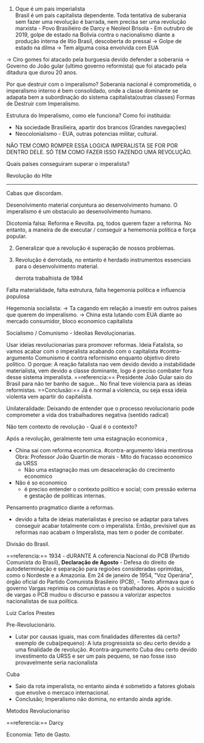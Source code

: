 1. Oque é um pais imperialista  
Brasil é um pais capitalista dependente. Toda tentativa de suberania sem fazer uma revolução é barrada, nem precisa ser uma revolução marxista - Povo Brasilieiro de Darcy e Neoleol Brisola  - Em outrubro de 2019, golpe de estado na Bolivia contra o nacionalismo diante a produção interna de lítio 
Brasil, descoberta do pressal -> Golpe de estado na dilma -> Tem alguma coisa envolvida com EUA

-> Ciro gomes foi atacado pela burguesia devido defender a soberania 
-> Governo do João gular (ultimo governo reformista) que foi atacado pela ditadura que durou 20 anos.

Por que destruir com o imperalismo? 
	Soberania nacional é comprometida, o imperalismo interno é bem consolidado, onde a classe dominante se adapata bem a subordinação do sistema capitalista(outras classes)
Formas de Destruir com Imperalismo. 

Estrutura do Imperalismo, como ele funciona?
Como foi instituida: 
- Na sociedade Brasilieira, apartir dos brancos (Grandes navegações)
- Neocolonialismo - EUA, outras potencias 
militar, cultural. 

NÃO TEM COMO ROMPER ESSA LOGICA IMPERALISTA SE FOR POR DENTRO DELE. 
SÓ TEM COMO FAZER ISSO FAZENDO UMA REVOLUÇÃO. 

Quais países conseguiram superar o imperalista? 

Revolução do Hite

---------------------------------------

Cabas que discordam. 

Desenolvimento material conjuntura ao desenvolvimento humano. O imperalismo é um obstaculo ao desenvolvimento humano. 

Dicotomia falsa: Reforma e Revolta. 
pq, todos querem fazer a reforma. No entanto, a maneira de de executar / conseguir a hememonia politica e força popular. 

2. Generalizar que a revolução é superação de nossos problemas. 

3. Revolução é derrotada, no entanto é herdado instrumentos essenciais para o desenvolvimento material. 
	
	derrota trabalhista de 1984

Falta materialidade, falta estrutura, falta hegemonia politica e influencia populosa

Hegemonia socialista: 
-> Ta cagando em relação a investir em outros paises que querem do imperalismo. 
-> China esta lutando com EUA diante ao mercado consumidor, bloco economico capitalista 

Socialismo / Comunismo - Ideolias Revoluçionarias. 

Usar ideias revolucionarias para promover reformas. 
Ideia Fatalista, so vamos acabar com o imperalista acabando com o capitalista
#contra-argumento
	Comunismo é contra reformismo enquanto objetivo direto politico. 
	O porque: A reação fatalista nao vem devido devido a instabilidade materialista, vem devido a classe dominante, logo é preciso combater fora desse sistema imperalista. 
	==referencia:== Presidente João Gular saio do Brasil para não ter banho de sague... No final teve violencia para as ideias reformistas.
	==Conclusão:== Já é normal a violencia, ou seja essa ideia violenta vem apartir do capitalista.
	

Unilateralidade: 
Deixando de entender que o processo revolucionario pode comprometer a vida dos trabalhadores negativa (sentido radical)

Não tem contexto de revolução - Qual é o contexto? 

Após a revolução, geralmente tem uma estagnação economica ,
- China sai com reforma economica. 
#contra-argumento Ideia mentirosa
	 Obra: Professor João Quartin de morais - Mito do fracasso economico da URSS
	- Não uma estagnação mas um desaceleração do crecimento economico
- Não é so economico
	- é preciso  entender o contexto politico e social; com pressão externa e gestação de politicas internas. 

Pensamento pragmatico diante a reformas. 
- devido a falta de ideias materialistas é preciso se adaptar para talves conseguir acabar totalmente com o imperalista. Então, previsivel que as reformas nao acabam o Imperalista, mas tem o poder de combater. 

Divisão do Brasil. 

==referencia:== 1934 - dURANTE A coferencia Nacional do PCB (Partido Comunista do Brasil),
**Declaração de Agosto** 
	- Defesa do direito de autodeterminação e separação para regioões consideradas oprimidas, como o Nordeste e a Amazonia.
Em 24 de janeiro de 1954, "Voz Operária", órgão oficial do Partido Comunista Brasileiro (PCB), 
	- Texto afirmava que o governo Vargas reprimia os comunistas e os trabalhadores. Após o suicidio de vargas o PCB mudou o discurso e passou a valorizar aspectos nacionalistas de sua política. 

Luiz Carlos Prestes

Pre-Revolucionário. 
- Lutar por causas iguais, mas com finalidades diferentes dá certo? 
	exemplo de cuba(pequeno): A luta progressista so deu certo devido a uma finalidade de revolução. 
 #contra-argumento 
 Cuba deu certo devido investimento da URSS e ser um pais pequeno, se nao fosse isso provavelmente seria nacionalista

Cuba 
- Saio da rota imperalista, no entanto ainda é sobmetido a fatores globais que envolve o mercaco internacional. 
- Conclusão; Imperalismo não domina, no entando ainda agride.

Metodos Revolucionariso 

==referencia:== Darcy

Economia: 
Teto de Gasto. 